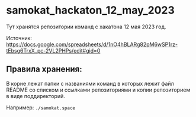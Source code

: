 # samokat_hackaton_12_may_2023

Тут хранятся репозитории команд с хакатона 12 мая 2023 год.

Источник: https://docs.google.com/spreadsheets/d/1nO4hBLARg82pM6wSP1rz-tEbsg6TrxX_pc-2VL2PHPs/edit#gid=0

## Правила хранения:

В корне лежат папки с названиями команд в которых лежит файл README со списком и ссылками репозиториями и копии репозиторием в виде поддиректорий.

Например: `./samokat.space`
